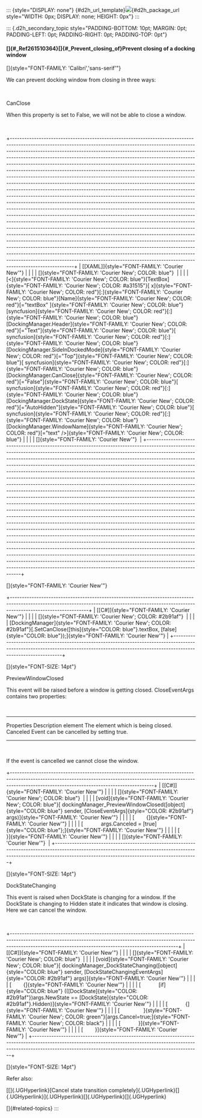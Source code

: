 ::: {style="DISPLAY: none"}
[](ms-xhelp:///?Id=d2h_url_template){#d2h_url_template}![](!package_url!){#d2h_package_url style="WIDTH: 0px; DISPLAY: none; HEIGHT: 0px"}
:::

::: {.d2h_secondary_topic style="PADDING-BOTTOM: 10pt; MARGIN: 0pt; PADDING-LEFT: 0pt; PADDING-RIGHT: 0pt; PADDING-TOP: 0pt"}
#### []{#_Ref261510364}[]{#_Prevent_closing_of}Prevent closing of a docking window

[]{style="FONT-FAMILY: 'Calibri','sans-serif'"} 

We can prevent docking window from closing in three ways:

 

CanClose

When this property is set to False, we will not be able to close a window.

 

+--------------------------------------------------------------------------------------------------------------------------------------------------------------------------------------------------------------------------------------------------------------------------------------------------------------------------------------------------------------------------------------------------------------------------------------------------------------------------------------------------------------------------------------------------------------------------------------------------------------------------------------------------------------------------------------------------------------------------------------------------------------------------------------------------------------------------------------------------------------------------------------------------------------------------------------------------------------------------------------------------------------------------------------------------------------------------------------------------------------------------------------------------------------------------------------------------------------------------------------------------------------------------------------------------------------------------------------------------------------------------------------------------------------------------------------------------------------------------------------------------------------------------------------------------------------------------------------------------------------------------------------------------+
| [\[XAML\]]{style="FONT-FAMILY: 'Courier New'"}                                                                                                                                                                                                                                                                                                                                                                                                                                                                                                                                                                                                                                                                                                                                                                                                                                                                                                                                                                                                                                                                                                                                                                                                                                                                                                                                                                                                                                                                                                                                                                                                   |
|                                                                                                                                                                                                                                                                                                                                                                                                                                                                                                                                                                                                                                                                                                                                                                                                                                                                                                                                                                                                                                                                                                                                                                                                                                                                                                                                                                                                                                                                                                                                                                                                                                                  |
| []{style="FONT-FAMILY: 'Courier New'; COLOR: blue"}                                                                                                                                                                                                                                                                                                                                                                                                                                                                                                                                                                                                                                                                                                                                                                                                                                                                                                                                                                                                                                                                                                                                                                                                                                                                                                                                                                                                                                                                                                                                                                                              |
|                                                                                                                                                                                                                                                                                                                                                                                                                                                                                                                                                                                                                                                                                                                                                                                                                                                                                                                                                                                                                                                                                                                                                                                                                                                                                                                                                                                                                                                                                                                                                                                                                                                  |
| [\<]{style="FONT-FAMILY: 'Courier New'; COLOR: blue"}[TextBox]{style="FONT-FAMILY: 'Courier New'; COLOR: #a31515"}[ x]{style="FONT-FAMILY: 'Courier New'; COLOR: red"}[:]{style="FONT-FAMILY: 'Courier New'; COLOR: blue"}[Name]{style="FONT-FAMILY: 'Courier New'; COLOR: red"}[=\"textBox\" ]{style="FONT-FAMILY: 'Courier New'; COLOR: blue"}[syncfusion]{style="FONT-FAMILY: 'Courier New'; COLOR: red"}[:]{style="FONT-FAMILY: 'Courier New'; COLOR: blue"}[DockingManager.Header]{style="FONT-FAMILY: 'Courier New'; COLOR: red"}[=\"Text\"]{style="FONT-FAMILY: 'Courier New'; COLOR: blue"}[ syncfusion]{style="FONT-FAMILY: 'Courier New'; COLOR: red"}[:]{style="FONT-FAMILY: 'Courier New'; COLOR: blue"}[DockingManager.SideInDockedMode]{style="FONT-FAMILY: 'Courier New'; COLOR: red"}[=\"Top\"]{style="FONT-FAMILY: 'Courier New'; COLOR: blue"}[ syncfusion]{style="FONT-FAMILY: 'Courier New'; COLOR: red"}[:]{style="FONT-FAMILY: 'Courier New'; COLOR: blue"}[DockingManager.CanClose]{style="FONT-FAMILY: 'Courier New'; COLOR: red"}[=\"False\"]{style="FONT-FAMILY: 'Courier New'; COLOR: blue"}[ syncfusion]{style="FONT-FAMILY: 'Courier New'; COLOR: red"}[:]{style="FONT-FAMILY: 'Courier New'; COLOR: blue"}[DockingManager.DockState]{style="FONT-FAMILY: 'Courier New'; COLOR: red"}[=\"AutoHidden\"]{style="FONT-FAMILY: 'Courier New'; COLOR: blue"}[ syncfusion]{style="FONT-FAMILY: 'Courier New'; COLOR: red"}[:]{style="FONT-FAMILY: 'Courier New'; COLOR: blue"}[DockingManager.WindowName]{style="FONT-FAMILY: 'Courier New'; COLOR: red"}[=\"text\" /\>]{style="FONT-FAMILY: 'Courier New'; COLOR: blue"} |
|                                                                                                                                                                                                                                                                                                                                                                                                                                                                                                                                                                                                                                                                                                                                                                                                                                                                                                                                                                                                                                                                                                                                                                                                                                                                                                                                                                                                                                                                                                                                                                                                                                                  |
| []{style="FONT-FAMILY: 'Courier New'"}                                                                                                                                                                                                                                                                                                                                                                                                                                                                                                                                                                                                                                                                                                                                                                                                                                                                                                                                                                                                                                                                                                                                                                                                                                                                                                                                                                                                                                                                                                                                                                                                           |
+--------------------------------------------------------------------------------------------------------------------------------------------------------------------------------------------------------------------------------------------------------------------------------------------------------------------------------------------------------------------------------------------------------------------------------------------------------------------------------------------------------------------------------------------------------------------------------------------------------------------------------------------------------------------------------------------------------------------------------------------------------------------------------------------------------------------------------------------------------------------------------------------------------------------------------------------------------------------------------------------------------------------------------------------------------------------------------------------------------------------------------------------------------------------------------------------------------------------------------------------------------------------------------------------------------------------------------------------------------------------------------------------------------------------------------------------------------------------------------------------------------------------------------------------------------------------------------------------------------------------------------------------------+

[]{style="FONT-FAMILY: 'Courier New'"} 

+--------------------------------------------------------------------------------------------------------------------------------------------------------------------------------------------+
| [\[C#\]]{style="FONT-FAMILY: 'Courier New'"}                                                                                                                                               |
|                                                                                                                                                                                            |
| []{style="FONT-FAMILY: 'Courier New'; COLOR: #2b91af"}                                                                                                                                     |
|                                                                                                                                                                                            |
| [DockingManager]{style="FONT-FAMILY: 'Courier New'; COLOR: #2b91af"}[.SetCanClose([this]{style="COLOR: blue"}.textBox, [false]{style="COLOR: blue"});]{style="FONT-FAMILY: 'Courier New'"} |
+--------------------------------------------------------------------------------------------------------------------------------------------------------------------------------------------+

[]{style="FONT-SIZE: 14pt"} 

PreviewWindowClosed

This event will be raised before a window is getting closed. CloseEventArgs contains two properties:

 

  ------------ -----------------------------------------
  Properties   Description
  element      The element which is being closed.
  Canceled     Event can be cancelled by setting true.
  ------------ -----------------------------------------

 

If the event is cancelled we cannot close the window.

+-----------------------------------------------------------------------------------------------------------------------------------------------------------------------------------------------------------------------+
| [\[C#\]]{style="FONT-FAMILY: 'Courier New'"}                                                                                                                                                                          |
|                                                                                                                                                                                                                       |
| []{style="FONT-FAMILY: 'Courier New'; COLOR: blue"}                                                                                                                                                                   |
|                                                                                                                                                                                                                       |
| [void]{style="FONT-FAMILY: 'Courier New'; COLOR: blue"}[ dockingManager_PreviewWindowClosed([object]{style="COLOR: blue"} sender, [CloseEventArgs]{style="COLOR: #2b91af"} args)]{style="FONT-FAMILY: 'Courier New'"} |
|                                                                                                                                                                                                                       |
| [        {]{style="FONT-FAMILY: 'Courier New'"}                                                                                                                                                                       |
|                                                                                                                                                                                                                       |
| [            args.Canceled = [true]{style="COLOR: blue"};]{style="FONT-FAMILY: 'Courier New'"}                                                                                                                        |
|                                                                                                                                                                                                                       |
| [        }]{style="FONT-FAMILY: 'Courier New'"}                                                                                                                                                                       |
|                                                                                                                                                                                                                       |
| []{style="FONT-FAMILY: 'Courier New'"}                                                                                                                                                                                |
+-----------------------------------------------------------------------------------------------------------------------------------------------------------------------------------------------------------------------+

[]{style="FONT-SIZE: 14pt"} 

DockStateChanging

This event is raised when DockState is changing for a window. If the DockState is changing to Hidden state it indicates that window is closing. Here we can cancel the window.

 

+---------------------------------------------------------------------------------------------------------------------------------------------------------------------------------------------------------------------------------+
| [\[C#\]]{style="FONT-FAMILY: 'Courier New'"}                                                                                                                                                                                    |
|                                                                                                                                                                                                                                 |
| []{style="FONT-FAMILY: 'Courier New'; COLOR: blue"}                                                                                                                                                                             |
|                                                                                                                                                                                                                                 |
| [void]{style="FONT-FAMILY: 'Courier New'; COLOR: blue"}[ dockingManager_DockStateChanging([object]{style="COLOR: blue"} sender, [DockStateChangingEventArgs]{style="COLOR: #2b91af"} args)]{style="FONT-FAMILY: 'Courier New'"} |
|                                                                                                                                                                                                                                 |
| [        {]{style="FONT-FAMILY: 'Courier New'"}                                                                                                                                                                                 |
|                                                                                                                                                                                                                                 |
| [            [if]{style="COLOR: blue"} (([DockState]{style="COLOR: #2b91af"})args.NewState == [DockState]{style="COLOR: #2b91af"}.Hidden)]{style="FONT-FAMILY: 'Courier New'"}                                                  |
|                                                                                                                                                                                                                                 |
| [            {]{style="FONT-FAMILY: 'Courier New'"}                                                                                                                                                                             |
|                                                                                                                                                                                                                                 |
| [                ]{style="FONT-FAMILY: 'Courier New'; COLOR: green"}[args.Cancel=true;]{style="FONT-FAMILY: 'Courier New'; COLOR: black"}                                                                                       |
|                                                                                                                                                                                                                                 |
| [            }]{style="FONT-FAMILY: 'Courier New'"}                                                                                                                                                                             |
|                                                                                                                                                                                                                                 |
| [        }]{style="FONT-FAMILY: 'Courier New'"}                                                                                                                                                                                 |
+---------------------------------------------------------------------------------------------------------------------------------------------------------------------------------------------------------------------------------+

[]{style="FONT-SIZE: 14pt"} 

Refer also:

[[]{.UGHyperlink}[Cancel state transition completely]{.UGHyperlink}[]{.UGHyperlink}]{.UGHyperlink}[]{.UGHyperlink}[]{.UGHyperlink}

[]{#related-topics}
:::
